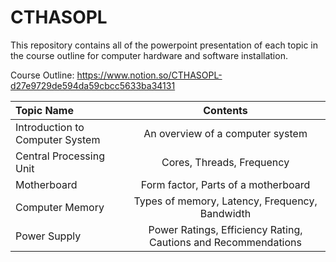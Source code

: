# **CTHASOPL**

This repository contains all of the powerpoint presentation of each topic in the course outline for computer hardware and software installation.

Course Outline:
https://www.notion.so/CTHASOPL-d27e9729de594da59cbcc5633ba34131

| Topic Name | Contents |
| :---         |     :---:      |       
| Introduction to Computer System   | An overview of a computer system |
| Central Processing Unit   | Cores, Threads, Frequency |
| Motherboard   | Form factor, Parts of a motherboard  |
| Computer Memory   | Types of memory, Latency, Frequency, Bandwidth  |
| Power Supply   | Power Ratings, Efficiency Rating, Cautions and Recommendations |

